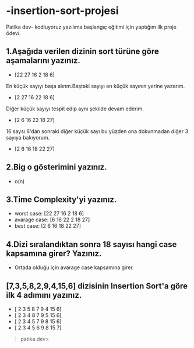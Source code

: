 # -insertion-sort-projesi
Patika dev- kodluyoruz yazılıma başlangıç eğitimi için yaptığım ilk proje ödevi.
## 1.Aşağıda verilen dizinin sort türüne göre aşamalarını yazınız.
* [22 27 16 2 18 6]

En küçük sayıyı başa alırım.Baştaki sayıyı en küçük sayının yerine yazarım.
* [2 27 16 22 18 6]

Diğer küçük sayıyı tespit edip aynı şekilde devam ederim.
* [2 6 16 22 18 27]

16 saysı 6'dan sonraki diğer küçük sayı bu yüzden ona dokunmadan diğer 3 sayıya bakıyorum.
* [2 6 16 18 22 27]

## 2.Big o gösterimini yazınız.
* o(n)

## 3.Time Complexity'yi yazınız.
* worst case: [22 27 16 2 18 6]
* avarage case: [6 16 22 2 18 27]
* best case: [2 6 16 18 22 27]

## 4.Dizi sıralandıktan sonra 18 sayısı hangi case kapsamına girer? Yazınız.
* Ortada olduğu için avarage case kapsamına girer.

## [7,3,5,8,2,9,4,15,6] dizisinin Insertion Sort'a göre ilk 4 adımını yazınız.
* [ 2 3 5 8 7 9 4 15 6]
* [ 2 3 4 8 7 9 5 15 6]
* [ 2 3 4 5 7 9 8 15 6]
* [ 2 3 4 5 6 9 8 15 7]

 >patika.dev> 
